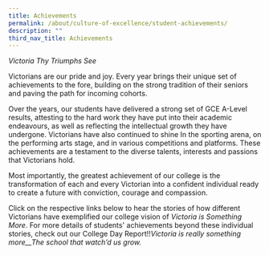 ```yaml
---
title: Achievements
permalink: /about/culture-of-excellence/student-achievements/
description: ""
third_nav_title: Achievements
---
```

_Victoria Thy Triumphs See_

Victorians are our pride and joy. Every year brings their unique set of achievements to the fore, building on the strong tradition of their seniors and paving the path for incoming cohorts.

Over the years, our students have delivered a strong set of GCE A-Level results, attesting to the hard work they have put into their academic endeavours, as well as reflecting the intellectual growth they have undergone. Victorians have also continued to shine In the sporting arena, on the performing arts stage, and in various competitions and platforms. These achievements are a testament to the diverse talents, interests and passions that Victorians hold.

Most importantly, the greatest achievement of our college is the transformation of each and every Victorian into a confident individual ready to create a future with conviction, courage and compassion.

Click on the respective links below to hear the stories of how different Victorians have exemplified our college vision of _Victoria is Something More_. For more details of students' achievements beyond these individual stories, check out our College Day Report!!_Victoria is really something more__The school that watch’d us grow._


